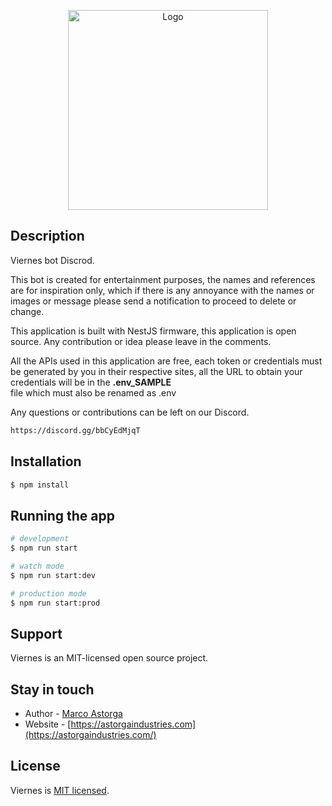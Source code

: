 <p align="center">
  <a href="https://astorgaindustries.com/" target="blank"><img src="https://firebasestorage.googleapis.com/v0/b/astorgaindustries-ac40e.appspot.com/o/logotemp.png?alt=media&token=30b44275-a1c7-4fd3-a437-1fcb499870df" width="320" alt="Logo" /></a>
</p>


  


## Description

Viernes bot Discrod.

This bot is created for entertainment purposes, the names and references are for inspiration only, which if there is any annoyance with the names or images or message please send a notification to proceed to delete or change.

This application is built with NestJS firmware, this application is open source. Any contribution or idea please leave in the comments.

All the APIs used in this application are free, each token or credentials must be generated by you in their respective sites, all the URL to obtain your credentials will be in the **.env_SAMPLE**  
file which must also be renamed as .env

Any questions or contributions can be left on our Discord.
```bash
https://discord.gg/bbCyEdMjqT
```

## Installation

```bash
$ npm install
```

## Running the app

```bash
# development
$ npm run start

# watch mode
$ npm run start:dev

# production mode
$ npm run start:prod
```


## Support

Viernes is an MIT-licensed open source project.

## Stay in touch

- Author - [Marco Astorga](https://marcoastorga.info)
- Website - [https://astorgaindustries.com](https://astorgaindustries.com/)


## License

  Viernes is [MIT licensed](LICENSE).
